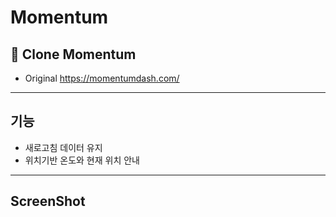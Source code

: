 # Momentum
## 🚀 Clone Momentum



* Original https://momentumdash.com/
<hr>


## 기능
* 새로고침 데이터 유지
* 위치기반 온도와 현재 위치 안내
<hr>


## ScreenShot
